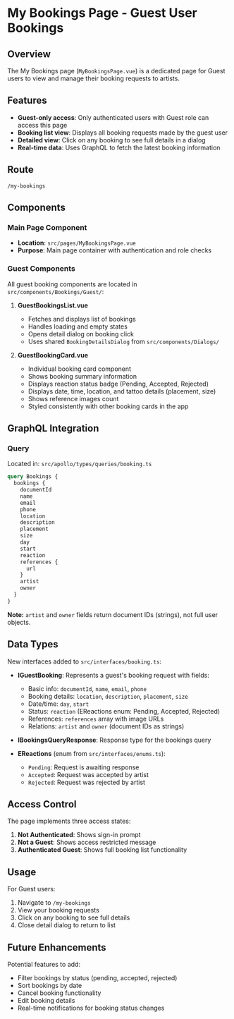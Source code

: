 # My Bookings Page - Guest User Bookings

## Overview

The My Bookings page (`MyBookingsPage.vue`) is a dedicated page for Guest users to view and manage their booking requests to artists.

## Features

- **Guest-only access**: Only authenticated users with Guest role can access this page
- **Booking list view**: Displays all booking requests made by the guest user
- **Detailed view**: Click on any booking to see full details in a dialog
- **Real-time data**: Uses GraphQL to fetch the latest booking information

## Route

```
/my-bookings
```

## Components

### Main Page Component

- **Location**: `src/pages/MyBookingsPage.vue`
- **Purpose**: Main page container with authentication and role checks

### Guest Components

All guest booking components are located in `src/components/Bookings/Guest/`:

1. **GuestBookingsList.vue**
   - Fetches and displays list of bookings
   - Handles loading and empty states
   - Opens detail dialog on booking click
   - Uses shared `BookingDetailsDialog` from `src/components/Dialogs/`

2. **GuestBookingCard.vue**
   - Individual booking card component
   - Shows booking summary information
   - Displays reaction status badge (Pending, Accepted, Rejected)
   - Displays date, time, location, and tattoo details (placement, size)
   - Shows reference images count
   - Styled consistently with other booking cards in the app

## GraphQL Integration

### Query

Located in: `src/apollo/types/queries/booking.ts`

```graphql
query Bookings {
  bookings {
    documentId
    name
    email
    phone
    location
    description
    placement
    size
    day
    start
    reaction
    references {
      url
    }
    artist
    owner
  }
}
```

**Note:** `artist` and `owner` fields return document IDs (strings), not full user objects.

## Data Types

New interfaces added to `src/interfaces/booking.ts`:

- **IGuestBooking**: Represents a guest's booking request with fields:
  - Basic info: `documentId`, `name`, `email`, `phone`
  - Booking details: `location`, `description`, `placement`, `size`
  - Date/time: `day`, `start`
  - Status: `reaction` (EReactions enum: Pending, Accepted, Rejected)
  - References: `references` array with image URLs
  - Relations: `artist` and `owner` (document IDs as strings)
  
- **IBookingsQueryResponse**: Response type for the bookings query

- **EReactions** (enum from `src/interfaces/enums.ts`):
  - `Pending`: Request is awaiting response
  - `Accepted`: Request was accepted by artist
  - `Rejected`: Request was rejected by artist

## Access Control

The page implements three access states:

1. **Not Authenticated**: Shows sign-in prompt
2. **Not a Guest**: Shows access restricted message
3. **Authenticated Guest**: Shows full booking list functionality

## Usage

For Guest users:
1. Navigate to `/my-bookings`
2. View your booking requests
3. Click on any booking to see full details
4. Close detail dialog to return to list

## Future Enhancements

Potential features to add:
- Filter bookings by status (pending, accepted, rejected)
- Sort bookings by date
- Cancel booking functionality
- Edit booking details
- Real-time notifications for booking status changes

